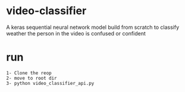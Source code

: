 # video-classifier
A keras sequential neural network model build from scratch to classify weather the person in the video is confused  or confident

# run

	1- Clone the reop
	2- move to root dir
	3- python video_classifier_api.py
